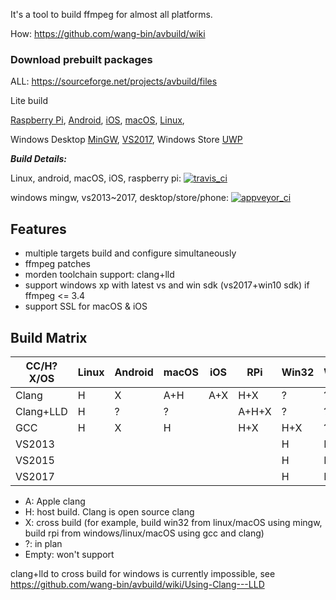 It's a tool to build ffmpeg for almost all platforms.

How: https://github.com/wang-bin/avbuild/wiki

### Download prebuilt packages

ALL: https://sourceforge.net/projects/avbuild/files

Lite build

[Raspberry Pi](https://sourceforge.net/projects/avbuild/files/raspberry-pi/ffmpeg-3.4.1-raspberry-pi-appleclang-lite.tar.xz/download), [Android](https://sourceforge.net/projects/avbuild/files/android/ffmpeg-3.4.1-android-clang-lite.tar.xz/download), [iOS](https://sourceforge.net/projects/avbuild/files/iOS/ffmpeg-3.4.1-iOS-lite.tar.xz/download), [macOS](https://sourceforge.net/projects/avbuild/files/macOS/ffmpeg-3.4.1-macOS-lite.tar.xz/download), [Linux](https://sourceforge.net/projects/avbuild/files/linux/ffmpeg-3.4.1-linux-gcc-lite.tar.xz/download), 

Windows Desktop [MinGW](https://sourceforge.net/projects/avbuild/files/windows-desktop/ffmpeg-3.4.1-desktop-MINGW-lite.7z/download), [VS2017](https://sourceforge.net/projects/avbuild/files/windows-desktop/ffmpeg-3.4.1-desktop-VS2017-lite.7z/download), Windows Store [UWP](https://sourceforge.net/projects/avbuild/files/windows-store/ffmpeg-3.4.1-store-VS2017-lite.7z/download)



***Build Details:***

Linux, android, macOS, iOS, raspberry pi: [![travis_ci](https://travis-ci.org/wang-bin/avbuild.svg?branch=master)](https://travis-ci.org/wang-bin/avbuild)

windows mingw, vs2013~2017, desktop/store/phone: [![appveyor_ci](https://ci.appveyor.com/api/projects/status/github/wang-bin/avbuild?branch=master&svg=true)](https://ci.appveyor.com/project/wang-bin/avbuild)

## Features

- multiple targets build and configure simultaneously
- ffmpeg patches
- morden toolchain support: clang+lld
- support windows xp with latest vs and win sdk (vs2017+win10 sdk) if ffmpeg <= 3.4
- support SSL for macOS & iOS

## Build Matrix

| CC/H?X/OS |  Linux  |  Android  |  macOS  |   iOS   |    RPi    |  Win32  |  WinStore  | WinPhone |
|-----------|---------|-----------|---------|---------|-----------|---------|------------|----------|
|   Clang   |    H    |     X     |   A+H   |   A+X   |    H+X    |    ?    |      ?     |     ?    |
| Clang+LLD |    H    |     ?     |    ?    |         |   A+H+X   |    ?    |      ?     |     ?    |
|    GCC    |    H    |     X     |    H    |         |    H+X    |   H+X   |      ?     |     ?    |
|  VS2013   |         |           |         |         |           |    H    |      H     |     X    |
|  VS2015   |         |           |         |         |           |    H    |      H     |     X    |
|  VS2017   |         |           |         |         |           |    H    |      H     |     ?    |


- A: Apple clang
- H: host build. Clang is open source clang
- X: cross build (for example, build win32 from linux/macOS using mingw, build rpi from windows/linux/macOS using gcc and clang)
- ?: in plan
- Empty: won't support

clang+lld to cross build for windows is currently impossible, see https://github.com/wang-bin/avbuild/wiki/Using-Clang---LLD


